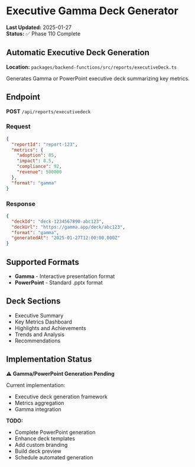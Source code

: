 # Executive Gamma Deck Generator

**Last Updated:** 2025-01-27  
**Status:** ✅ Phase 110 Complete

## Automatic Executive Deck Generation

**Location:** `packages/backend-functions/src/reports/executiveDeck.ts`

Generates Gamma or PowerPoint executive deck summarizing key metrics.

## Endpoint

**POST** `/api/reports/executivedeck`

### Request

```json
{
  "reportId": "report-123",
  "metrics": {
    "adoption": 85,
    "impact": 8.5,
    "compliance": 92,
    "revenue": 500000
  },
  "format": "gamma"
}
```

### Response

```json
{
  "deckId": "deck-1234567890-abc123",
  "deckUrl": "https://gamma.app/deck/abc123",
  "format": "gamma",
  "generatedAt": "2025-01-27T12:00:00.000Z"
}
```

## Supported Formats

- **Gamma** - Interactive presentation format
- **PowerPoint** - Standard .pptx format

## Deck Sections

- Executive Summary
- Key Metrics Dashboard
- Highlights and Achievements
- Trends and Analysis
- Recommendations

## Implementation Status

⚠️ **Gamma/PowerPoint Generation Pending**

Current implementation:

- Executive deck generation framework
- Metrics aggregation
- Gamma integration

**TODO:**

- Complete PowerPoint generation
- Enhance deck templates
- Add custom branding
- Build deck preview
- Schedule automated generation

